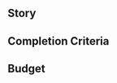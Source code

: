 ## Story
<!--- What does the work do, for whom and why? -->

## Completion Criteria
<!--- What test does it need to pass? -->

## Budget
<!--- Budget time as a decimal, for example 30 minutes = .5, 1 hour = 1.0 etc. -->
